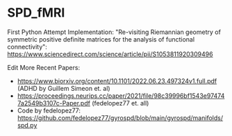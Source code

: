 # SPD_fMRI
First Python Attempt Implementation: "Re-visiting Riemannian geometry of symmetric positive definite matrices for the analysis of functional connectivity": https://www.sciencedirect.com/science/article/pii/S1053811920309496 <br>


Edit More Recent Papers: <br>
- https://www.biorxiv.org/content/10.1101/2022.06.23.497324v1.full.pdf (ADHD by Guillem Simeon et. al) <br>
- https://proceedings.neurips.cc/paper/2021/file/98c39996bf1543e974747a2549b3107c-Paper.pdf (fedelopez77 et. all) <br>
- Code by fedelopez77: https://github.com/fedelopez77/gyrospd/blob/main/gyrospd/manifolds/spd.py <br>
